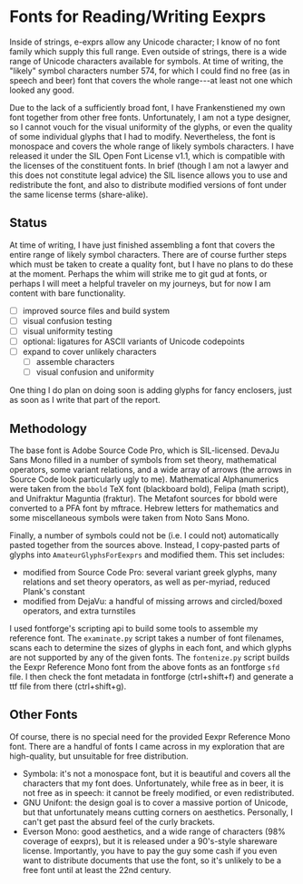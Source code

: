 # Fonts for Reading/Writing Eexprs

Inside of strings, e-exprs allow any Unicode character; I know of no font family which supply this full range.
Even outside of strings, there is a wide range of Unicode characters available for symbols.
At time of writing, the "likely" symbol characters number 574, for which I could find no free (as in speech and beer) font that covers the whole range---at least not one which looked any good.

Due to the lack of a sufficiently broad font, I have Frankenstiened my own font together from other free fonts.
Unfortunately, I am not a type designer, so I cannot vouch for the visual uniformity of the glyphs, or even the quality of some individual glyphs that I had to modify.
Nevertheless, the font is monospace and covers the whole range of likely symbols characters.
I have released it under the SIL Open Font License v1.1, which is compatible with the licenses of the constituent fonts.
In brief (though I am not a lawyer and this does not constitute legal advice) the SIL lisence allows you to use and redistribute the font, and also to distribute modified versions of font under the same license terms (share-alike).

## Status

At time of writing, I have just finished assembling a font that covers the entire range of likely symbol characters.
There are of course further steps which must be taken to create a quality font, but I have no plans to do these at the moment.
Perhaps the whim will strike me to git gud at fonts, or perhaps I will meet a helpful traveler on my journeys, but for now I am content with bare functionality.

  - [ ] improved source files and build system
  - [ ] visual confusion testing
  - [ ] visual uniformity testing
  - [ ] optional: ligatures for ASCII variants of Unicode codepoints
  - [ ] expand to cover unlikely characters
    - [ ] assemble characters
    - [ ] visual confusion and uniformity

One thing I do plan on doing soon is adding glyphs for fancy enclosers, just as soon as I write that part of the report.

## Methodology

The base font is Adobe Source Code Pro, which is SIL-licensed.
DevaJu Sans Mono filled in a number of symbols from set theory, mathematical operators, some variant relations, and a wide array of arrows (the arrows in Source Code look particularly ugly to me).
Mathematical Alphanumerics were taken from the `bbold` TeX font (blackboard bold), Felipa (math script), and Unifraktur Maguntia (fraktur).
The Metafont sources for bbold were converted to a PFA font by mftrace.
Hebrew letters for mathematics and some miscellaneous symbols were taken from Noto Sans Mono.

Finally, a number of symbols could not be (i.e. I could not) automatically pasted together from the sources above.
Instead, I copy-pasted parts of glyphs into `AmateurGlyphsForEexprs` and modified them.
This set includes:

  * modified from Source Code Pro:
    several variant greek glyphs,
    many relations and set theory operators, as well as
     per-myriad, reduced Plank's constant
  * modified from DejaVu:
    a handful of missing arrows and circled/boxed operators, and
    extra turnstiles

I used fontforge's scripting api to build some tools to assemble my reference font.
The `examinate.py` script takes a number of font filenames, scans each to determine the sizes of glyphs in each font, and which glyphs are not supported by any of the given fonts.
The `fontenize.py` script builds the Eexpr Reference Mono font from the above fonts as an fontforge `sfd` file.
I then check the font metadata in fontforge (ctrl+shift+f) and generate a ttf file from there (ctrl+shift+g).

## Other Fonts

Of course, there is no special need for the provided Eexpr Reference Mono font.
There are a handful of fonts I came across in my exploration that are high-quality, but unsuitable for free distribution.

  * Symbola: it's not a monospace font, but it is beautiful and covers all the characters that my font does.
    Unfortunately, while free as in beer, it is not free as in speech: it cannot be freely modified, or even redistributed.
  * GNU Unifont: the design goal is to cover a massive portion of Unicode, but that unfortunately means cutting corners on aesthetics.
    Personally, I can't get past the absurd feel of the curly brackets.
  * Everson Mono: good aesthetics, and a wide range of characters (98% coverage of eexprs), but it is released under a 90's-style shareware license.
    Importantly, you have to pay the guy some cash if you even want to distribute documents that use the font, so it's unlikely to be a free font until at least the 22nd century.
